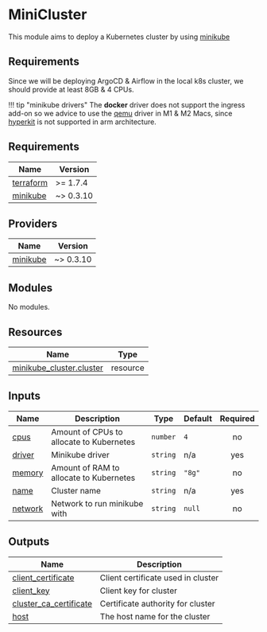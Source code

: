 <!-- BEGIN_TF_DOCS -->
# MiniCluster
This module aims to deploy a Kubernetes cluster by using [minikube](https://minikube.sigs.k8s.io/)

## Requirements
Since we will be deploying ArgoCD & Airflow in the local k8s cluster, we should provide at least 8GB & 4 CPUs.

!!! tip "minikube drivers"
    The **docker** driver does not support the ingress add-on so we advice to use the
    [qemu](https://minikube.sigs.k8s.io/docs/drivers/qemu/) driver in M1 & M2 Macs, since
    [hyperkit](https://minikube.sigs.k8s.io/docs/drivers/hyperkit/) is not supported in arm architecture.

## Requirements

| Name | Version |
|------|---------|
| <a name="requirement_terraform"></a> [terraform](#requirement\_terraform) | >= 1.7.4 |
| <a name="requirement_minikube"></a> [minikube](#requirement\_minikube) | ~> 0.3.10 |

## Providers

| Name | Version |
|------|---------|
| <a name="provider_minikube"></a> [minikube](#provider\_minikube) | ~> 0.3.10 |

## Modules

No modules.

## Resources

| Name | Type |
|------|------|
| [minikube_cluster.cluster](https://registry.terraform.io/providers/scott-the-programmer/minikube/latest/docs/resources/cluster) | resource |

## Inputs

| Name | Description | Type | Default | Required |
|------|-------------|------|---------|:--------:|
| <a name="input_cpus"></a> [cpus](#input\_cpus) | Amount of CPUs to allocate to Kubernetes | `number` | `4` | no |
| <a name="input_driver"></a> [driver](#input\_driver) | Minikube driver | `string` | n/a | yes |
| <a name="input_memory"></a> [memory](#input\_memory) | Amount of RAM to allocate to Kubernetes | `string` | `"8g"` | no |
| <a name="input_name"></a> [name](#input\_name) | Cluster name | `string` | n/a | yes |
| <a name="input_network"></a> [network](#input\_network) | Network to run minikube with | `string` | `null` | no |

## Outputs

| Name | Description |
|------|-------------|
| <a name="output_client_certificate"></a> [client\_certificate](#output\_client\_certificate) | Client certificate used in cluster |
| <a name="output_client_key"></a> [client\_key](#output\_client\_key) | Client key for cluster |
| <a name="output_cluster_ca_certificate"></a> [cluster\_ca\_certificate](#output\_cluster\_ca\_certificate) | Certificate authority for cluster |
| <a name="output_host"></a> [host](#output\_host) | The host name for the cluster |
<!-- END_TF_DOCS -->
